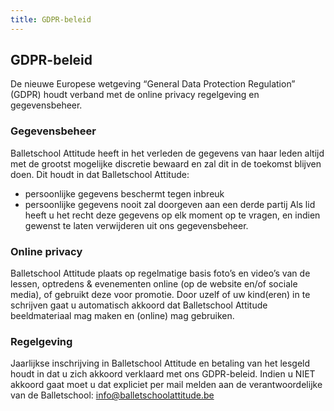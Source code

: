 ```yaml
---
title: GDPR-beleid
---
```

## GDPR-beleid

De nieuwe Europese wetgeving “General Data Protection Regulation” (GDPR) houdt verband met de online privacy regelgeving en gegevensbeheer.

### Gegevensbeheer

Balletschool Attitude heeft in het verleden de gegevens van haar leden altijd met de grootst mogelijke discretie bewaard en zal dit in de toekomst blijven doen. Dit houdt in dat Balletschool Attitude:
-	persoonlijke gegevens beschermt tegen inbreuk
-	persoonlijke gegevens nooit zal doorgeven aan een derde partij
Als lid heeft u het recht deze gegevens op elk moment op te vragen, en indien gewenst te laten verwijderen uit ons gegevensbeheer.

### Online privacy

Balletschool Attitude plaats op regelmatige basis foto’s en video’s van de lessen, optredens & evenementen online (op de website en/of sociale media), of gebruikt deze voor promotie. Door uzelf of uw kind(eren) in te schrijven gaat u automatisch akkoord dat Balletschool Attitude beeldmateriaal mag maken en (online) mag gebruiken.

### Regelgeving

Jaarlijkse inschrijving in Balletschool Attitude en betaling van het lesgeld houdt in dat u zich akkoord verklaard met ons GDPR-beleid. Indien u NIET akkoord gaat moet u dat expliciet per mail melden aan de verantwoordelijke van de Balletschool: info@balletschoolattitude.be
